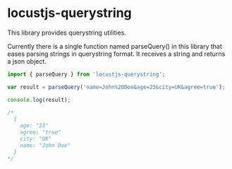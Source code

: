 # locustjs-querystring
This library provides querystring utilities.

Currently there is a single function named parseQuery() in this library that eases parsing strings in querystring format. It receives a string and returns a json object.

```javascript
import { parseQuery } from 'locustjs-querystring';

var result = parseQuery('name=John%20Doe&age=23&city=UK&agree=true');

console.log(result);

/*
  {
    age: "23"
    agree: "true"
    city: "UK"
    name: "John Doe"
  }
*/
```
